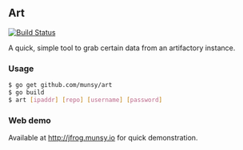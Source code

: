Art 
--- 
[![Build Status](https://travis-ci.org/munsy/art.svg?branch=master)](https://travis-ci.org/munsy/art)

A quick, simple tool to grab certain data from an artifactory instance.

### Usage
```bash
$ go get github.com/munsy/art
$ go build
$ art [ipaddr] [repo] [username] [password]
```

### Web demo
Available at http://jfrog.munsy.io for quick demonstration.